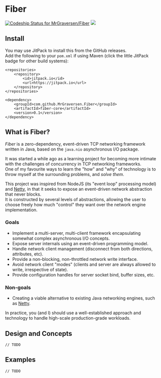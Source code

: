 # Fiber
[ ![Codeship Status for MrGraversen/Fiber](https://app.codeship.com/projects/f7eaf010-295b-0136-174e-0a7c6efe79c9/status?branch=master)](https://app.codeship.com/projects/287302) [![](https://jitpack.io/v/MrGraversen/Fiber.svg)](https://jitpack.io/#MrGraversen/Fiber)

## Install

You may use JitPack to install this from the GitHub releases.  
Add the following to your `pom.xml` if using Maven (click the little JitPack badge for other build systems):

```
<repositories>
	<repository>
		<id>jitpack.io</id>
		<url>https://jitpack.io</url>
	</repository>
</repositories>
```

```
<dependency>
    <groupId>com.github.MrGraversen.Fiber</groupId>
    <artifactId>fiber-core</artifactId>
    <version>0.1</version>
</dependency>
```
## What is Fiber?

_Fiber_ is a zero-dependency, event-driven TCP networking framework written in Java, based on the `java.nio` asynchronous I/O package.

It was started a while ago as a learning project for becoming more intimate with the challenges of concurrency in TCP networking frameworks.  
One of my favourite ways to learn the "how" and "why" of technology is to throw myself at the surrounding problems, and _solve them_.  

This project was inspired from NodeJS (its "event loop" processing model) and [Netty](https://netty.io/), in that it seeks to expose an event-driven network abstraction that never blocks.  
It is constructed by several levels of abstractions, allowing the user to choose freely how much "control" they want over the network engine implementation. 

### Goals

* Implement a multi-server, multi-client framework encapsulating somewhat complex asynchronous I/O concepts.
* Expose server internals using an event-driven programming model.
* Handle network client management (disconnect from both directions, attributes, etc).
* Provide a non-blocking, non-throttled network write interface.
* Avoid network client "modes" (clients and server are always allowed to write, irrespective of state).
* Provide configuration handles for server socket bind, buffer sizes, etc.

### Non-goals

* Creating a viable alternative to existing Java networking engines, such as [Netty](https://netty.io/).

In practice, you (and I) should use a well-established approach and technology to handle high-scale production-grade workloads.

## Design and Concepts

`// TODO`

## Examples

`// TODO`
